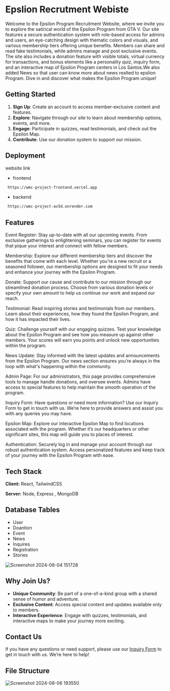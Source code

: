 # Epslion Recrutment Webiste

Welcome to the Epsilon Program Recruitment Website, where we invite you to explore the satirical world of the Epsilon Program from GTA V. Our site features a secure authentication system with role-based access for admins and users, an eye-catching design with thematic colors and visuals, and various membership tiers offering unique benefits. Members can share and read fake testimonials, while admins manage and post exclusive events. The site also includes a donation feature with visible totals, virtual currency for transactions, and bonus elements like a personality quiz, inquiry form, and an interactive map of Epsilon Program centers in Los Santos.We also added News so that user can know more about news realted to epslion Program. Dive in and discover what makes the Epsilon Program unique!

## Getting Started

1. **Sign Up**: Create an account to access member-exclusive content and features.
2. **Explore**: Navigate through our site to learn about membership options, events, and more.
3. **Engage**: Participate in quizzes, read testimonials, and check out the Epsilon Map.
4. **Contribute**: Use our donation system to support our mission.

## Deployment

website link

- frontend

```bash
 https://wmc-project-frontend.vercel.app
```

- backend

```bash
 https://wmc-project-av5d.onrender.com
```

## Features

Event Register: Stay up-to-date with all our upcoming events. From exclusive gatherings to enlightening seminars, you can register for events that pique your interest and connect with fellow members.

Membership: Explore our different membership tiers and discover the benefits that come with each level. Whether you're a new recruit or a seasoned follower, our membership options are designed to fit your needs and enhance your journey with the Epsilon Program.

Donate: Support our cause and contribute to our mission through our streamlined donation process. Choose from various donation levels or specify your own amount to help us continue our work and expand our reach.

Testimonial: Read inspiring stories and testimonials from our members. Learn about their experiences, how they found the Epsilon Program, and how it has impacted their lives.

Quiz: Challenge yourself with our engaging quizzes. Test your knowledge about the Epsilon Program and see how you measure up against other members. Your scores will earn you points and unlock new opportunities within the program.

News Update: Stay informed with the latest updates and announcements from the Epsilon Program. Our news section ensures you’re always in the loop with what's happening within the community.

Admin Page: For our administrators, this page provides comprehensive tools to manage handle donations, and oversee events. Admins have access to special features to help maintain the smooth operation of the program.

Inquiry Form: Have questions or need more information? Use our Inquiry Form to get in touch with us. We’re here to provide answers and assist you with any queries you may have.

Epsilon Map: Explore our interactive Epsilon Map to find locations associated with the program. Whether it’s our headquarters or other significant sites, this map will guide you to places of interest.

Authentication: Securely log in and manage your account through our robust authentication system. Access personalized features and keep track of your journey with the Epsilon Program with ease.

## Tech Stack

**Client:** React, TailwindCSS

**Server:** Node, Express , MongoDB

## Database Tables

- User
- Doantion
- Event
- News
- Inquires
- Registration
- Stories

![Screenshot 2024-08-04 151728](https://github.com/user-attachments/assets/bf3d444e-ca6b-4e52-905b-a6bb67bf497e)

## Why Join Us?

- **Unique Community**: Be part of a one-of-a-kind group with a shared sense of humor and adventure.
- **Exclusive Content**: Access special content and updates available only to members.
- **Interactive Experience**: Engage with quizzes, testimonials, and interactive maps to make your journey more exciting.

## Contact Us

If you have any questions or need support, please use our [Inquiry Form](link-to-inquiry-form) to get in touch with us. We’re here to help!

## File Structure

![Screenshot 2024-08-06 193550](https://github.com/user-attachments/assets/74c1248c-c061-4ade-bc9e-4646732baa1a)
